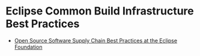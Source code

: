 # Eclipse Common Build Infrastructure Best Practices

* [Open Source Software Supply Chain Best Practices at the Eclipse Foundation](software-supply-chain/osssc-best-practices.md)